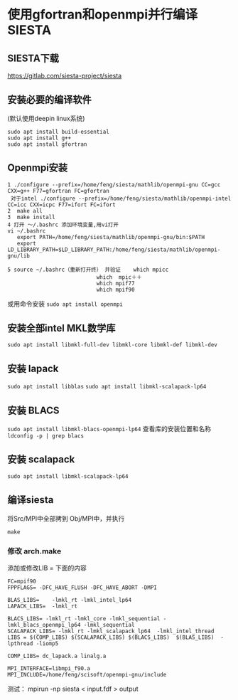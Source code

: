 # 使用gfortran和openmpi并行编译SIESTA

## SIESTA下载
https://gitlab.com/siesta-project/siesta

## 安装必要的编译软件
(默认使用deepin linux系统)
```
sudo apt install build-essential  
sudo apt install g++
sudo apt install gfortran
```

## Openmpi安装
```
1 ./configure --prefix=/home/feng/siesta/mathlib/openmpi-gnu CC=gcc CXX=g++ F77=gfortran FC=gfortran
 对于intel ./configure --prefix=/home/feng/siesta/mathlib/openmpi-intel CC=icc CXX=icpc F77=ifort FC=ifort
2  make all 
3  make install
4 打开 ～/.bashrc 添加环境变量,用vi打开
vi ~/.bashrc
   export PATH=/home/feng/siesta/mathlib/openmpi-gnu/bin:$PATH
   export LD_LIBRARY_PATH=$LD_LIBRARY_PATH:/home/feng/siesta/mathlib/openmpi-gnu/lib

5 source ~/.bashrc（重新打开终） 并验证    which mpicc
                            which  mpic＋＋
                            which mpif77
                            which mpif90
```

或用命令安装
``` sudo apt install openmpi ```

## 安装全部intel MKL数学库

``` sudo apt install libmkl-full-dev libmkl-core libmkl-def libmkl-dev ```

## 安装 lapack
```sudo apt install libblas```
```sudo apt install libmkl-scalapack-lp64```

## 安装 BLACS
```sudo apt install libmkl-blacs-openmpi-lp64```
查看库的安装位置和名称
``` ldconfig -p | grep blacs ```

## 安装 scalapack
``` sudo apt install libmkl-scalapack-lp64 ```


## 编译siesta
将Src/MPI中全部拷到 Obj/MPI中，并执行

```make```

###  修改 arch.make

添加或修改LIB = 下面的内容
```
FC=mpif90
FPPFLAGS= -DFC_HAVE_FLUSH -DFC_HAVE_ABORT -DMPI

BLAS_LIBS=    -lmkl_rt -lmkl_intel_lp64
LAPACK_LIBS=  -lmkl_rt

BLACS_LIBS= -lmkl_rt -lmkl_core -lmkl_sequential -lmkl_blacs_openmpi_lp64 -lmkl_sequential
SCALAPACK_LIBS= -lmkl_rt -lmkl_scalapack_lp64  -lmkl_intel_thread
LIBS = $(COMP_LIBS) $(SCALAPACK_LIBS) $(BLACS_LIBS)  $(BLAS_LIBS)  -lpthread -liomp5

COMP_LIBS= dc_lapack.a linalg.a

MPI_INTERFACE=libmpi_f90.a
MPI_INCLUDE=/home/feng/scisoft/openmpi-gnu/include

```

测试：
mpirun -np <nproc> siesta < input.fdf > output